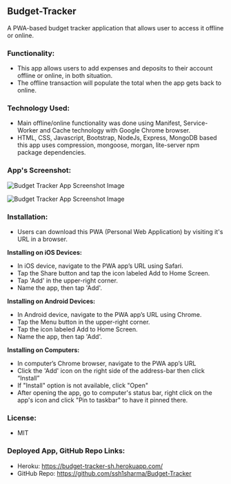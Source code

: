 ## Budget-Tracker
A PWA-based budget tracker application that allows user to access it offline or online.

### Functionality:

- This app allows users to add expenses and deposits to their account offline or online, in both situation. 
- The offline transaction will populate the total when the app gets back to online.

### Technology Used:

- Main offline/online functionality was done using Manifest, Service-Worker and Cache technology with Google Chrome browser.
- HTML, CSS, Javascript, Bootstrap, NodeJs, Express, MongoDB based this app uses compression, mongoose, morgan, lite-server npm package dependencies.

### App's Screenshot:
  
![Budget Tracker App Screenshot Image](https://github.com/ssh1sharma/Budget-Tracker/blob/2fe25971211b30517060f12377e392edfd8c06cb/public/images/budget-tracker-screenshot-2.jpg)

![Budget Tracker App Screenshot Image](https://github.com/ssh1sharma/Budget-Tracker/blob/2fe25971211b30517060f12377e392edfd8c06cb/public/images/budget-tracker-screenshot-1.jpg)

### Installation:
- Users can download this PWA (Personal Web Application) by visiting it's URL in a browser.
   
**Installing on iOS Devices:** 
- In iOS device, navigate to the PWA app’s URL using Safari. 
- Tap the Share button and tap the icon labeled Add to Home Screen.
- Tap 'Add' in the upper-right corner.
- Name the app, then tap 'Add'.
  
**Installing on Android Devices:** 
- In Android device, navigate to the PWA app’s URL using Chrome. 
- Tap the Menu button in the upper-right corner.
- Tap the icon labeled Add to Home Screen.
- Name the app, then tap 'Add'.
   
**Installing on Computers:** 
- In computer’s Chrome browser, navigate to the PWA app’s URL 
- Click the 'Add' icon on the right side of the address-bar then click “Install” 
- If "Install" option is not available, click "Open"
- After opening the app, go to computer's status bar, right click on the app's icon and click "Pin to taskbar" to have it pinned there.

### License:

- MIT

### Deployed App, GitHub Repo Links:

- Heroku: https://budget-tracker-sh.herokuapp.com/
- GitHub Repo: https://github.com/ssh1sharma/Budget-Tracker

